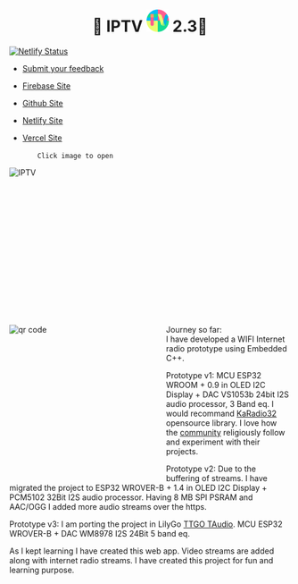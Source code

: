 
<h1 align='center'>🌟 IPTV <a href="https://kunsh13.github.io/iptv/"><img src="/img/favicon_round.png" width="40" height="40"></a> 2.3🌟</h1>

[![Netlify Status](https://api.netlify.com/api/v1/badges/b649cddc-2888-4ee6-9391-fa6be667a902/deploy-status)](https://app.netlify.com/sites/kunsh13/deploys)

- [Submit your feedback](https://github.com/kunsh13/iptv/discussions)

- [Firebase Site ](https://kunsh13-iptv.firebaseapp.com/)

- [Github Site](https://kunsh13.github.io/iptv/)
- [Netlify Site](https://kunsh13.netlify.app/)
- [Vercel Site](https://iptv13.vercel.app)

```       Click image to open```

[<img align="left" alt="IPTV" width="500px" height="281px" src="img/banner.png" />][site]

[site]: https://kunsh13.github.io/iptv/


[<img align="left" alt="qr code" width="281px" height="281px" src="img/qr_c.png" />][site]
<br>
<br>
<br>
<br>
<br><br>
<br><br>
<br>
<br>
<br>
<br>
Journey so far:<br>
I have developed a WIFI Internet radio prototype using Embedded C++.

Prototype v1: MCU ESP32 WROOM + 0.9 in OLED I2C Display + DAC VS1053b 24bit I2S audio processor, 3 Band eq. I would recommand [KaRadio32](https://github.com/karawin/Ka-Radio32) opensource library. I love how the [community](https://www.facebook.com/groups/162949914181385) religiously follow and experiment with their projects. 

Prototype v2: Due to the buffering of streams. I have migrated the project to ESP32 WROVER-B + 1.4 in OLED I2C Display  + PCM5102 32Bit I2S audio processor. Having 8 MB SPI PSRAM and AAC/OGG I  added more audio streams over the https. 

Prototype v3: I am porting the project in LilyGo [TTGO TAudio](http://www.lilygo.cn/prod_view.aspx?TypeId=50063&Id=1171). MCU ESP32 WROVER-B + DAC WM8978 I2S 24Bit 5 band eq.

As I kept learning I have created this web app. Video streams are added along with internet radio streams. I have created this project for fun and learning purpose.

